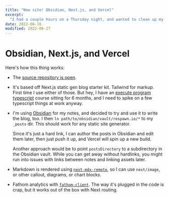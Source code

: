 ```yaml
---
title: "New site! Obsidian, Next.js, and Vercel"
excerpt:
  "I had a couple hours on a Thursday night, and wanted to clean up my website."
date: 2022-06-16
modified: 2022-08-27
---
```


# Obsidian, Next.js, and Vercel

Here's how this thing works:

- The [source repository is open](https://github.com/nategadzhi/respawn-io).
- It's based off Next.js static gen blog starter kit. Tailwind for markup. First time I use either of those. But hey, I have an [execute program typescript](https://www.executeprogram.com/courses/typescript) course sitting for 6 months, and I need to spike on a few typescript things at work anyway.
- I'm using [Obsidian](https://obsidian.md/) for my notes, and decided to try and use it to write the blog, too. I then `ln path/to/obsidian/vault/respawn.io/*` to my `_posts` dir. This should work for any static site generator.

  Since it's just a hard link, I can author the posts in Obsidian and edit them later, then just push it up, and Vercel will spin up a new build.

  Another approach would be to point `postsDirectory` to a subdirectory in the Obsidian vault. While you can get away without hardlinks, you might run into issues with links between notes and linking assets later.

- Markdown is rendered using [`next-mdx-remote`](https://github.com/hashicorp/next-mdx-remote), so I can use `next/image`, or other callout, diagrams, or chart blocks.
- Fathom analytics with [`fathom-client`](https://github.com/derrickreimer/fathom-client). The way it's plugged in the code is crap, but it works out of the box with Next routing.